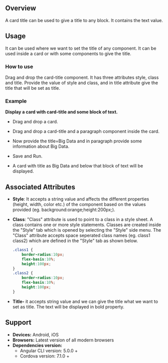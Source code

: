 
## Overview
A card title can be used to give a title to any block. It contains the text value.

## Usage
It can be used where we want to set the title of any component. It can be used inside a card or with some components to give the title.
                                                                                                                          

### How to use
Drag and drop the card-title component. It has three attributes style, class and title. Provide the value of style and class, and in title attribute give the title that will be set as title.


### Example
**Display a card with card-title and some block of text.** 

- Drag and drop a card.

- Drag and drop a card-title and a paragraph component inside the card.

- Now provide the title=Big Data and in paragraph provide some information about Big Data.

- Save and Run.

- A card with title as Big Data and below that block of text will be displayed.

## Associated Attributes
- **Style**: It accepts a string value and affects the different properties (height, width, color etc.) of the component based on the values provided (eg. background:orange;height:200px;).

- **Class**: "Class" attribute is used to point to a class in a style sheet. A class contains one or more style statements. Classes are created inside the "Style" tab which is opened by selecting the "Style" side menu. The "Class" attribute accepts space seperated class names (eg. class1 class2) which are defined in the "Style" tab as shown below.
    ```css
    .class1 {
        border-radius:10px;
        flex-basis:10%;
        height:100px;
    }
    .class2 {
        border-radius:10px;
        flex-basis:10%;
        height:100px;
    }
    
    ```

- **Title-** it accepts string value and we can give the title what we want to set as title. The text will be displayed in bold property. 


## Support
- **Devices:** Android, iOS
- **Browsers:**  Latest version of all modern browsers
- **Dependencies version:** 
    - Angular CLI version: 5.0.0 + 
    - Cordova version: 7.1.0 + 












